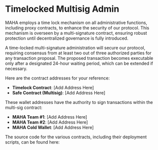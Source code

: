 # Timelocked Multisig Admin

MAHA employs a time lock mechanism on all administrative functions, including proxy contracts, to enhance the security of our protocol. This mechanism is overseen by a multi-signature contract, ensuring robust protection until decentralized governance is fully introduced.

A time-locked multi-signature administration will secure our protocol, requiring consensus from at least two out of three authorized parties for any transaction proposal. The proposed transaction becomes executable only after a designated 24-hour waiting period, which can be extended if necessary.

Here are the contract addresses for your reference:

* **Timelock Contract**: \[Add Address Here]
* **Safe Contract (Multisig)**: \[Add Address Here]

These wallet addresses have the authority to sign transactions within the multi-sig contract:

* **MAHA Team #1**: \[Add Address Here]
* **MAHA Team #2**: \[Add Address Here]
* **MAHA Cold Wallet**: \[Add Address Here]

The source code for the various contracts, including their deployment scripts, can be found here:
